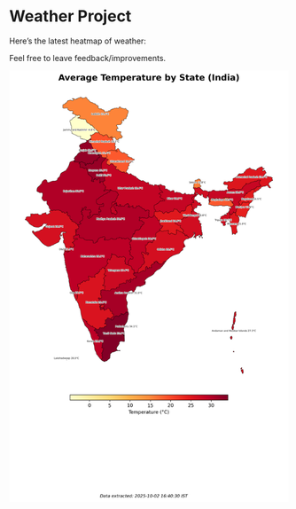 # Weather Project

Here’s the latest heatmap of weather:

Feel free to leave feedback/improvements.

![India Heatmap](docs/assets/india_heatmap.png?v=DE5DA8)
